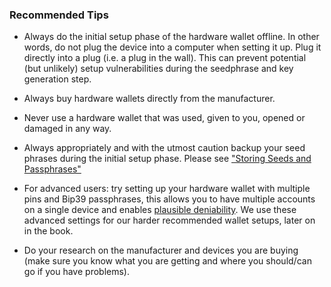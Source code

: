 ### Recommended Tips

- Always do the initial setup phase of the hardware wallet offline. In other words, do not plug the device into a computer when setting it up. Plug it directly into a plug (i.e. a plug in the wall). This can prevent potential (but unlikely) setup vulnerabilities during the seedphrase and key generation step.

- Always buy hardware wallets directly from the manufacturer.

- Never use a hardware wallet that was used, given to you, opened or damaged in any way.

- Always appropriately and with the utmost caution backup your seed phrases during the initial setup phase. Please see ["Storing Seeds and Passphrases"](https://tra38.gitbooks.io/pro-tips-for-ethereum-wallet-management/content/password-management/storing-seeds-and-passwords.html)

- For advanced users: try setting up your hardware wallet with multiple pins and Bip39 passphrases, this allows you to have multiple accounts on a single device and enables [plausible deniability](https://en.wikipedia.org/Plausible_deniablity). We use these advanced settings for our harder recommended wallet setups, later on in the book.

- Do your research on the manufacturer and devices you are buying (make sure you know what you are getting and where you should/can go if you have problems).
